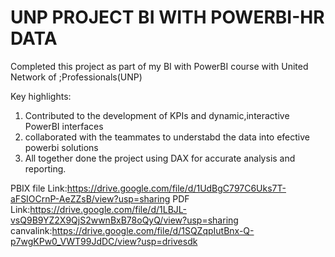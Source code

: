 # UNP PROJECT BI WITH POWERBI-HR DATA
Completed this project as part of my BI with PowerBI course with United Network of ;Professionals(UNP)

Key highlights:

1. Contributed to the development of KPIs and dynamic,interactive PowerBI interfaces
2. collaborated with the teammates to understabd the data into efective powerbi solutions
3. All together done the project using DAX for accurate analysis and reporting.

PBIX file Link:https://drive.google.com/file/d/1UdBgC797C6Uks7T-aFSIOCrnP-AeZZsB/view?usp=sharing
PDF Link:https://drive.google.com/file/d/1LBJL-vsQ9B9YZ2X9QjS2wwnBxB78oQyQ/view?usp=sharing
canvalink:https://drive.google.com/file/d/1SQZqpIutBnx-Q-p7wgKPw0_VWT99JdDC/view?usp=drivesdk
